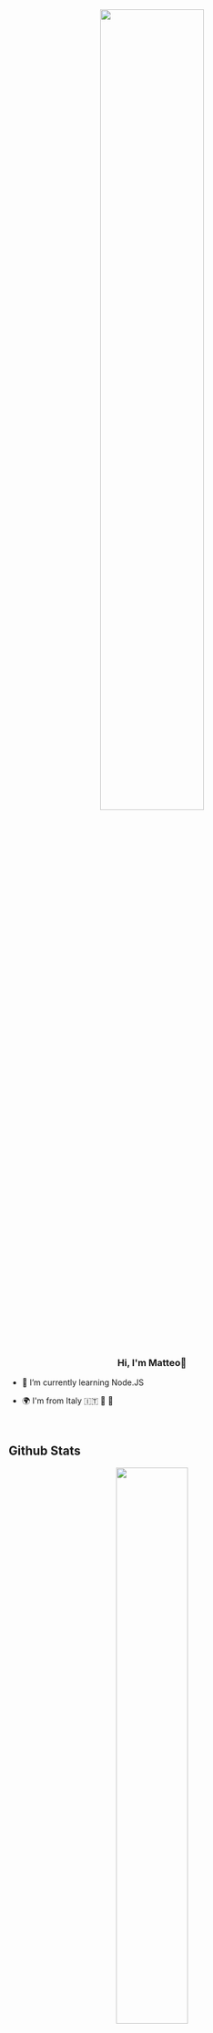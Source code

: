 <div align="center">
<img src="https://media1.giphy.com/media/AOMMPLGdZnpbIPT17v/giphy.gif?cid=6c09b9522b19hagk6uaq4p0uv90yfovkew3gl7g7zt1d9ruf&rid=giphy.gif&ct=ts" align="center" style="width: 60%" />
</div>  
  

### <div align="center">Hi, I'm Matteo🚀</div>  
  

- 🌱 I’m currently learning Node.JS
  

- 🌍 I'm from Italy 🇮🇹  🍕 🍝  
  

<br/>

## Github Stats  
<div align="center">
<img src="https://github-readme-stats.vercel.app/api/top-langs/?username=favmatteo&layout=compact&langs_count=10&title_color=00695C&text_color=37474F" align="center" height="" width="50%" /> 
</a></div>

<br />

<div align="center">
<img src="https://github-readme-stats.vercel.app/api?username=favmatteo&show_icons=true&count_private=true&hide_border=true" align="center" height="" width="50%" />  
</a></div>

<br/> 
